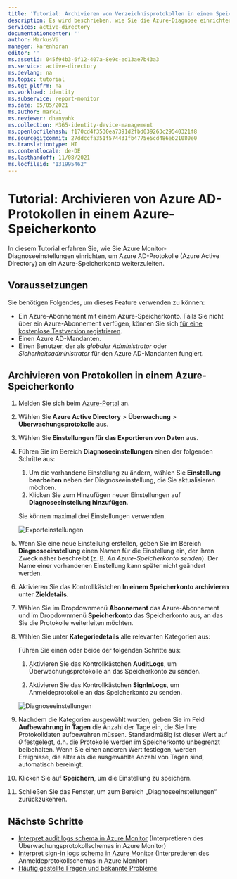 ```yaml
---
title: 'Tutorial: Archivieren von Verzeichnisprotokollen in einem Speicherkonto | Microsoft-Dokumentation'
description: Es wird beschrieben, wie Sie die Azure-Diagnose einrichten, um Azure Active Directory-Protokolle per Pushvorgang in ein Speicherkonto zu übertragen.
services: active-directory
documentationcenter: ''
author: MarkusVi
manager: karenhoran
editor: ''
ms.assetid: 045f94b3-6f12-407a-8e9c-ed13ae7b43a3
ms.service: active-directory
ms.devlang: na
ms.topic: tutorial
ms.tgt_pltfrm: na
ms.workload: identity
ms.subservice: report-monitor
ms.date: 05/05/2021
ms.author: markvi
ms.reviewer: dhanyahk
ms.collection: M365-identity-device-management
ms.openlocfilehash: f170cd4f3530ea7391d2fbd039263c29540321f8
ms.sourcegitcommit: 27ddccfa351f574431fb4775e5cd486eb21080e0
ms.translationtype: HT
ms.contentlocale: de-DE
ms.lasthandoff: 11/08/2021
ms.locfileid: "131995462"
---
```

# <a name="tutorial-archive-azure-ad-logs-to-an-azure-storage-account"></a>Tutorial: Archivieren von Azure AD-Protokollen in einem Azure-Speicherkonto

In diesem Tutorial erfahren Sie, wie Sie Azure Monitor-Diagnoseeinstellungen einrichten, um Azure AD-Protokolle (Azure Active Directory) an ein Azure-Speicherkonto weiterzuleiten.

## <a name="prerequisites"></a>Voraussetzungen 

Sie benötigen Folgendes, um dieses Feature verwenden zu können:

* Ein Azure-Abonnement mit einem Azure-Speicherkonto. Falls Sie nicht über ein Azure-Abonnement verfügen, können Sie sich [für eine kostenlose Testversion registrieren](https://azure.microsoft.com/free/).
* Einen Azure AD-Mandanten.
* Einen Benutzer, der als *globaler Administrator* oder *Sicherheitsadministrator* für den Azure AD-Mandanten fungiert.

## <a name="archive-logs-to-an-azure-storage-account"></a>Archivieren von Protokollen in einem Azure-Speicherkonto

1. Melden Sie sich beim [Azure-Portal](https://portal.azure.com) an. 

2. Wählen Sie **Azure Active Directory** > **Überwachung** > **Überwachungsprotokolle** aus. 

3. Wählen Sie **Einstellungen für das Exportieren von Daten** aus. 

4. Führen Sie im Bereich **Diagnoseeinstellungen** einen der folgenden Schritte aus:
    1. Um die vorhandene Einstellung zu ändern, wählen Sie **Einstellung bearbeiten** neben der Diagnoseeinstellung, die Sie aktualisieren möchten.
    1. Klicken Sie zum Hinzufügen neuer Einstellungen auf **Diagnoseeinstellung hinzufügen**.  

    Sie können maximal drei Einstellungen verwenden.

     ![Exporteinstellungen](./media/quickstart-azure-monitor-route-logs-to-storage-account/ExportSettings.png)

5. Wenn Sie eine neue Einstellung erstellen, geben Sie im Bereich **Diagnoseeinstellung** einen Namen für die Einstellung ein, der ihren Zweck näher beschreibt (z. B. *An Azure-Speicherkonto senden*). Der Name einer vorhandenen Einstellung kann später nicht geändert werden.

6. Aktivieren Sie das Kontrollkästchen **In einem Speicherkonto archivieren** unter **Zieldetails**. 

7. Wählen Sie im Dropdownmenü **Abonnement** das Azure-Abonnement und im Dropdownmenü **Speicherkonto** das Speicherkonto aus, an das Sie die Protokolle weiterleiten möchten.

8. Wählen Sie unter **Kategoriedetails** alle relevanten Kategorien aus:

    Führen Sie einen oder beide der folgenden Schritte aus:
    1. Aktivieren Sie das Kontrollkästchen **AuditLogs**, um Überwachungsprotokolle an das Speicherkonto zu senden.
    
    1. Aktivieren Sie das Kontrollkästchen **SignInLogs**, um Anmeldeprotokolle an das Speicherkonto zu senden.

    ![Diagnoseeinstellungen](./media/quickstart-azure-monitor-route-logs-to-storage-account/DiagnosticSettings.png)

9. Nachdem die Kategorien ausgewählt wurden, geben Sie im Feld **Aufbewahrung in Tagen** die Anzahl der Tage ein, die Sie Ihre Protokolldaten aufbewahren müssen. Standardmäßig ist dieser Wert auf *0* festgelegt, d.h. die Protokolle werden im Speicherkonto unbegrenzt beibehalten. Wenn Sie einen anderen Wert festlegen, werden Ereignisse, die älter als die ausgewählte Anzahl von Tagen sind, automatisch bereinigt.
 
10. Klicken Sie auf **Speichern**, um die Einstellung zu speichern.

11. Schließen Sie das Fenster, um zum Bereich „Diagnoseeinstellungen“ zurückzukehren.

## <a name="next-steps"></a>Nächste Schritte

* [Interpret audit logs schema in Azure Monitor](./overview-reports.md) (Interpretieren des Überwachungsprotokollschemas in Azure Monitor)
* [Interpret sign-in logs schema in Azure Monitor](reference-azure-monitor-sign-ins-log-schema.md) (Interpretieren des Anmeldeprotokollschemas in Azure Monitor)
* [Häufig gestellte Fragen und bekannte Probleme](concept-activity-logs-azure-monitor.md#frequently-asked-questions)
